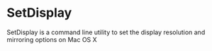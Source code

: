 SetDisplay
==========

SetDisplay is a command line utility to set the display resolution and mirroring options on Mac OS X
